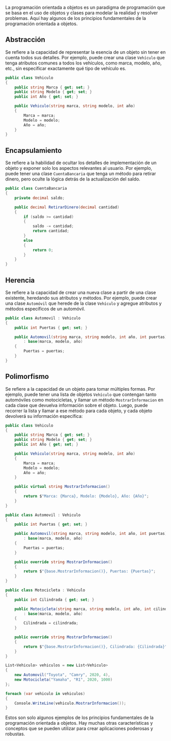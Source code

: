 La programación orientada a objetos es un paradigma de programación que se basa en el uso de objetos y clases para modelar la realidad y resolver problemas. Aquí hay algunos de los principios fundamentales de la programación orientada a objetos.

## Abstracción

Se refiere a la capacidad de representar la esencia de un objeto sin tener en cuenta todos sus detalles. Por ejemplo, puede crear una clase `Vehículo` que tenga atributos comunes a todos los vehículos, como marca, modelo, año, etc., sin especificar exactamente qué tipo de vehículo es.

```csharp
public class Vehiculo
{
    public string Marca { get; set; }
    public string Modelo { get; set; }
    public int Año { get; set; }

    public Vehiculo(string marca, string modelo, int año)
    {
        Marca = marca;
        Modelo = modelo;
        Año = año;
    }
}
```

## Encapsulamiento

Se refiere a la habilidad de ocultar los detalles de implementación de un objeto y exponer solo los aspectos relevantes al usuario. Por ejemplo, puede tener una clase `CuentaBancaria` que tenga un método para retirar dinero, pero oculte la lógica detrás de la actualización del saldo.

```csharp
public class CuentaBancaria
{
    private decimal saldo;

    public decimal RetirarDinero(decimal cantidad)
    {
        if (saldo >= cantidad)
        {
            saldo -= cantidad;
            return cantidad;
        }
        else
        {
            return 0;
        }
    }
}
```

## Herencia

Se refiere a la capacidad de crear una nueva clase a partir de una clase existente, heredando sus atributos y métodos. Por ejemplo, puede crear una clase `Automóvil` que herede de la clase `Vehículo` y agregue atributos y métodos específicos de un automóvil.

```csharp
public class Automovil : Vehiculo
{
    public int Puertas { get; set; }

    public Automovil(string marca, string modelo, int año, int puertas)
        : base(marca, modelo, año)
    {
        Puertas = puertas;
    }
}
```

## Polimorfismo

Se refiere a la capacidad de un objeto para tomar múltiples formas. Por ejemplo, puede tener una lista de objetos `Vehículo` que contengan tanto automóviles como motocicletas, y llamar un método `MostrarInformacion` en cada clase que devuelva información sobre el objeto. Luego, puede recorrer la lista y llamar a ese método para cada objeto, y cada objeto devolverá su información específica:

```csharp
public class Vehiculo
{
    public string Marca { get; set; }
    public string Modelo { get; set; }
    public int Año { get; set; }

    public Vehiculo(string marca, string modelo, int año)
    {
        Marca = marca;
        Modelo = modelo;
        Año = año;
    }

    public virtual string MostrarInformacion()
    {
        return $"Marca: {Marca}, Modelo: {Modelo}, Año: {Año}";
    }
}

public class Automovil : Vehiculo
{
    public int Puertas { get; set; }

    public Automovil(string marca, string modelo, int año, int puertas)
        : base(marca, modelo, año)
    {
        Puertas = puertas;
    }

    public override string MostrarInformacion()
    {
        return $"{base.MostrarInformacion()}, Puertas: {Puertas}";
    }
}

public class Motocicleta : Vehiculo
{
    public int Cilindrada { get; set; }

    public Motocicleta(string marca, string modelo, int año, int cilindrada)
        : base(marca, modelo, año)
    {
        Cilindrada = cilindrada;
    }

    public override string MostrarInformacion()
    {
        return $"{base.MostrarInformacion()}, Cilindrada: {Cilindrada}";
    }
}

List<Vehiculo> vehiculos = new List<Vehiculo>
{
    new Automovil("Toyota", "Camry", 2020, 4),
    new Motocicleta("Yamaha", "R1", 2020, 1000)
};

foreach (var vehiculo in vehiculos)
{
    Console.WriteLine(vehiculo.MostrarInformacion());
}
```

Estos son solo algunos ejemplos de los principios fundamentales de la programación orientada a objetos. Hay muchas otras características y conceptos que se pueden utilizar para crear aplicaciones poderosas y robustas.